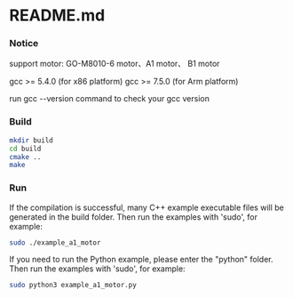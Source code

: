 # README.md

### Notice

support motor: GO-M8010-6 motor、A1 motor、 B1 motor

gcc >= 5.4.0 (for x86 platform)
gcc >= 7.5.0 (for Arm platform)

run gcc --version command to check your gcc version

### Build

```bash
mkdir build
cd build
cmake ..
make
```

### Run

If the compilation is successful, many C++ example executable files will be generated in the build folder. Then run the examples with 'sudo', for example:

```bash
sudo ./example_a1_motor
```

If you need to run the Python example, please enter the "python" folder. Then run the examples with 'sudo', for example:

```sh
sudo python3 example_a1_motor.py
```
